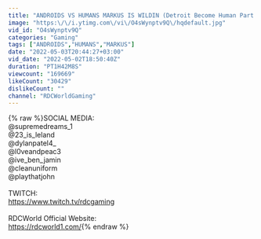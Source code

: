 ```yaml
---
title: "ANDROIDS VS HUMANS MARKUS IS WILDIN (Detroit Become Human Part 4)"
image: "https:\/\/i.ytimg.com\/vi\/O4sWynptv9Q\/hqdefault.jpg"
vid_id: "O4sWynptv9Q"
categories: "Gaming"
tags: ["ANDROIDS","HUMANS","MARKUS"]
date: "2022-05-03T20:44:27+03:00"
vid_date: "2022-05-02T18:50:40Z"
duration: "PT1H42M8S"
viewcount: "169669"
likeCount: "30429"
dislikeCount: ""
channel: "RDCWorldGaming"
---
```

{% raw %}SOCIAL MEDIA:<br />@supremedreams_1<br />@23_is_leland<br />@dylanpatel4_<br />@l0veandpeac3<br />@ive_ben_jamin<br />@cleanuniform<br />@playthatjohn<br /><br />TWITCH:<br /><a rel="nofollow" target="blank" href="https://www.twitch.tv/rdcgaming">https://www.twitch.tv/rdcgaming</a><br /><br />RDCWorld Official Website:<br /><a rel="nofollow" target="blank" href="https://rdcworld1.com/">https://rdcworld1.com/</a>{% endraw %}
